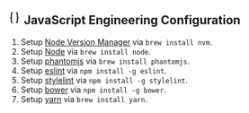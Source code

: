 ## <img src="https://raw.githubusercontent.com/chrishough/my-configurations/master/graphics/documentation/readmes/programmingjs.svg" height="30"> JavaScript Engineering Configuration

1. Setup [Node Version Manager](https://github.com/creationix/nvm) via `brew install nvm`.
2. Setup [Node](https://nodejs.org/en/) via `brew install node`.
3. Setup [phantomjs](http://phantomjs.org/) via `brew install phantomjs`. 
4. Setup [eslint](https://eslint.org) via `npm install -g eslint`.
5. Setup [stylelint](https://stylelint.io/) via `npm install -g stylelint`.
6. Setup [bower](https://bower.io/) via `npm install -g bower`.
7. Setup [yarn](https://yarnpkg.com/en/) via `brew install yarn`.
